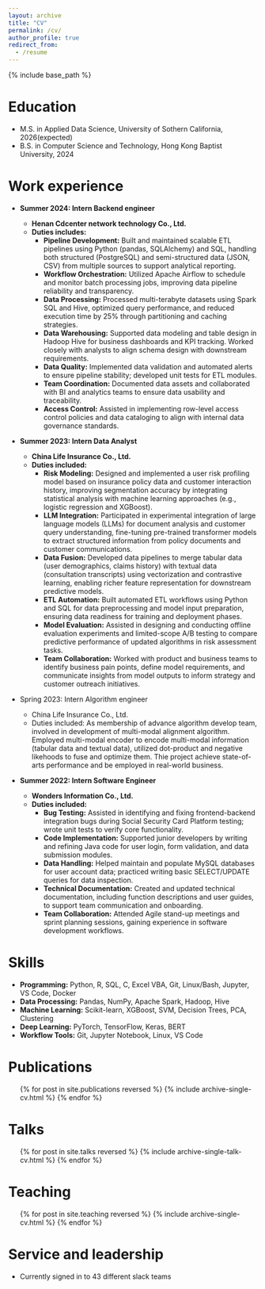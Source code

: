 ```yaml
---
layout: archive
title: "CV"
permalink: /cv/
author_profile: true
redirect_from:
  - /resume
---
```


{% include base_path %}

Education
======
* M.S. in Applied Data Science, University of Sothern California, 2026(expected)
* B.S. in Computer Science and Technology, Hong Kong Baptist University, 2024

Work experience
======
* **Summer 2024: Intern Backend engineer**
  * **Henan Cdcenter network technology Co., Ltd.**
  * **Duties includes:**
      * **Pipeline Development:** Built and maintained scalable ETL pipelines using Python (pandas, SQLAlchemy) and SQL, handling both structured (PostgreSQL) and semi-structured data (JSON, CSV) from multiple sources to support analytical reporting.
      * **Workflow Orchestration:** Utilized Apache Airflow to schedule and monitor batch processing jobs, improving data pipeline reliability and transparency.
      * **Data Processing:** Processed multi-terabyte datasets using Spark SQL and Hive, optimized query performance, and reduced execution time by 25% through partitioning and caching strategies.
      * **Data Warehousing:** Supported data modeling and table design in Hadoop Hive for business dashboards and KPI tracking. Worked closely with analysts to align schema design with downstream requirements.
      * **Data Quality:** Implemented data validation and automated alerts to ensure pipeline stability; developed unit tests for ETL modules.
      * **Team Coordination:** Documented data assets and collaborated with BI and analytics teams to ensure data usability and traceability.
      * **Access Control:** Assisted in implementing row-level access control policies and data cataloging to align with internal data governance standards.

* **Summer 2023: Intern Data Analyst**
  * **China Life Insurance Co., Ltd.**
  * **Duties included:**
      * **Risk Modeling:** Designed and implemented a user risk profiling model based on insurance policy data and customer interaction history, improving segmentation accuracy by integrating statistical analysis with machine learning approaches (e.g., logistic regression and XGBoost).
      * **LLM Integration:** Participated in experimental integration of large language models (LLMs) for document analysis and customer query understanding, fine-tuning pre-trained transformer models to extract structured information from policy documents and customer communications.
      * **Data Fusion:** Developed data pipelines to merge tabular data (user demographics, claims history) with textual data (consultation transcripts) using vectorization and contrastive learning, enabling richer feature representation for downstream predictive models.
      * **ETL Automation:** Built automated ETL workflows using Python and SQL for data preprocessing and model input preparation, ensuring data readiness for training and deployment phases.
      * **Model Evaluation:** Assisted in designing and conducting offline evaluation experiments and limited-scope A/B testing to compare predictive performance of updated algorithms in risk assessment tasks.
      * **Team Collaboration:** Worked with product and business teams to identify business pain points, define model requirements, and communicate insights from model outputs to inform strategy and customer outreach initiatives.

* Spring 2023: Intern Algorithm engineer
  * China Life Insurance Co., Ltd.
  * Duties included: As membership of advance algorithm develop team, involved in development of multi-modal alignment algorithm. Employed multi-modal encoder to encode multi-modal information (tabular data and textual data), utilized dot-product and negative likehoods to fuse and optimize them. Thie project achieve state-of-arts performance and be employed in real-world business.
 
* **Summer 2022: Intern Software Engineer**
  * **Wonders Information Co., Ltd.**
  * **Duties included:**
      * **Bug Testing:** Assisted in identifying and fixing frontend-backend integration bugs during Social Security Card Platform testing; wrote unit tests to verify core functionality.
      * **Code Implementation:** Supported junior developers by writing and refining Java code for user login, form validation, and data submission modules.
      * **Data Handling:** Helped maintain and populate MySQL databases for user account data; practiced writing basic SELECT/UPDATE queries for data inspection.
      * **Technical Documentation:** Created and updated technical documentation, including function descriptions and user guides, to support team communication and onboarding.
      * **Team Collaboration:** Attended Agile stand-up meetings and sprint planning sessions, gaining experience in software development workflows.
      

    
  
Skills
======
* **Programming:** Python, R, SQL, C, Excel VBA, Git, Linux/Bash, Jupyter, VS Code, Docker
* **Data Processing:** Pandas, NumPy, Apache Spark, Hadoop, Hive
* **Machine Learning:** Scikit-learn, XGBoost, SVM, Decision Trees, PCA, Clustering
* **Deep Learning:** PyTorch, TensorFlow, Keras, BERT
* **Workflow Tools:** Git, Jupyter Notebook, Linux, VS Code

Publications
======
  <ul>{% for post in site.publications reversed %}
    {% include archive-single-cv.html %}
  {% endfor %}</ul>
  
Talks
======
  <ul>{% for post in site.talks reversed %}
    {% include archive-single-talk-cv.html  %}
  {% endfor %}</ul>
  
Teaching
======
  <ul>{% for post in site.teaching reversed %}
    {% include archive-single-cv.html %}
  {% endfor %}</ul>
  
Service and leadership
======
* Currently signed in to 43 different slack teams
